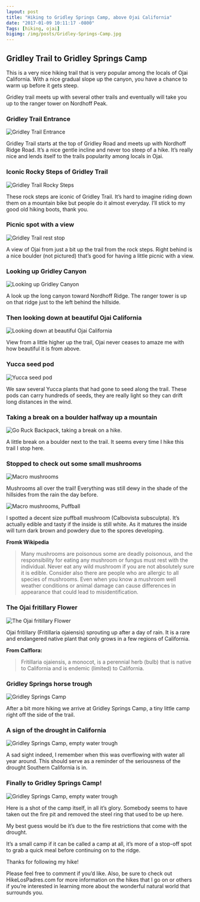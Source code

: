 ```yaml
---
layout: post
title: "Hiking to Gridley Springs Camp, above Ojai California"
date: "2017-01-09 10:11:17 -0800"
Tags: [hiking, ojai]
bigimg: /img/posts/Gridley-Springs-Camp.jpg
---
```


## Gridley Trail to Gridley Springs Camp

This is a very nice hiking trail that is very popular among the locals of Ojai California. With a nice gradual slope up the canyon, you have a chance to warm up before it gets steep.

<!--more-->

Gridley trail meets up with several other trails and eventually will take you up to the ranger tower on Nordhoff Peak.

### Gridley Trail Entrance

![Gridley Trail Entrance](https://imgur.com/ji1Au3F.jpg)

Gridley Trail starts at the top of Gridley Road and meets up with Nordhoff Ridge Road. It’s a nice gentle incline and never too steep of a hike. It’s really nice and lends itself to the trails popularity among locals in Ojai.

### Iconic Rocky Steps of Gridley Trail

![Gridley Trail Rocky Steps](https://imgur.com/6lR75To.jpg)

These rock steps are iconic of Gridley Trail. It’s hard to imagine riding down them on a mountain bike but people do it almost everyday. I’ll stick to my good old hiking boots, thank you.

### Picnic spot with a view

![Gridley Trail rest stop](https://imgur.com/ICxxmlY.jpg)

A view of Ojai from just a bit up the trail from the rock steps. Right behind is a nice boulder (not pictured) that’s good for having a little picnic with a view.

### Looking up Gridley Canyon

![Looking up Gridley Canyon](https://imgur.com/HuisjfV.jpg)

A look up the long canyon toward Nordhoff Ridge. The ranger tower is up on that ridge just to the left behind the hillside.

### Then looking down at beautiful Ojai California

![Looking down at beautiful Ojai California](https://imgur.com/dywtHUA.jpg)

View from a little higher up the trail, Ojai never ceases to amaze me with how beautiful it is from above.

### Yucca seed pod

![Yucca seed pod](https://imgur.com/SQcrIbe.jpg)

We saw several Yucca plants that had gone to seed along the trail. These pods can carry hundreds of seeds, they are really light so they can drift long distances in the wind.

### Taking a break on a boulder halfway up a mountain

![Go Ruck Backpack, taking a break on a hike.](https://imgur.com/9HzJUDQ.jpg)

A little break on a boulder next to the trail. It seems every time I hike this trail I stop here.

### Stopped to check out some small mushrooms

![Macro mushrooms](https://imgur.com/uDPHIz3.jpg)

Mushrooms all over the trail! Everything was still dewy in the shade of the hillsides from the rain the day before.

![Macro mushrooms, Puffball](https://imgur.com/LFkyTn4.jpg)

I spotted a decent size puffball mushroom (Calbovista subsculpta). It’s actually edible and tasty if the inside is still white. As it matures the inside will turn dark brown and powdery due to the spores developing.

**Fromk Wikipedia**

> Many mushrooms are poisonous some are deadly poisonous, and the responsibility for eating any mushroom or fungus must rest with the individual. Never eat any wild mushroom if you are not absolutely sure it is edible. Consider also there are people who are allergic to all species of mushrooms. Even when you know a mushroom well weather conditions or animal damage can cause differences in appearance that could lead to misidentification.

### The Ojai fritillary Flower

![The Ojai fritillary Flower](https://imgur.com/wQp6VNL.jpg)

Ojai fritillary (Fritillaria ojaiensis) sprouting up after a day of rain. It is a rare and endangered native plant that only grows in a few regions of California.

**From Calflora:**

> Fritillaria ojaiensis, a monocot, is a perennial herb (bulb) that is native to California and is endemic (limited) to California.

### Gridley Springs horse trough

![Gridley Springs Camp](https://imgur.com/ouPvcJa.jpg)

After a bit more hiking we arrive at Gridley Springs Camp, a tiny little camp right off the side of the trail.

### A sign of the drought in California

![Gridley Springs Camp, empty water trough](https://imgur.com/6j23je6.jpg)

A sad sight indeed, I remember when this was overflowing with water all year around. This should serve as a reminder of the seriousness of the drought Southern California is in.

### Finally to Gridley Springs Camp!

![Gridley Springs Camp, empty water trough](https://imgur.com/LVm3mLq.jpg)

Here is a shot of the camp itself, in all it’s glory. Somebody seems to have taken out the fire pit and removed the steel ring that used to be up here.

My best guess would be it’s due to the fire restrictions that come with the drought.

It’s a small camp if it can be called a camp at all, it’s more of a stop-off spot to grab a quick meal before continuing on to the ridge.

Thanks for following my hike!

Please feel free to comment if you’d like. Also, be sure to check out HikeLosPadres.com for more information on the hikes that I go on or others if you’re interested in learning more about the wonderful natural world that surrounds you.
